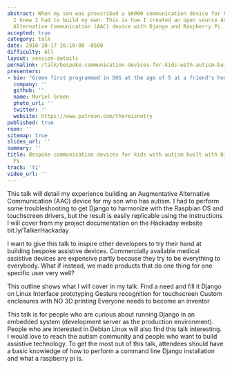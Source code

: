 ```yaml
---
abstract: When my son was prescribed a $6000 communication device for his speech therapy,
  I knew I had to build my own. This is how I created an open source Augmentative
  Alternative Communication (AAC) device with Django and Raspberry Pi.
accepted: true
category: talk
date: 2018-10-17 16:10:00 -0500
difficulty: All
layout: session-details
permalink: /talk/bespoke-communication-devices-for-kids-with-autism-built-with-django-and-raspberry-pi/
presenters:
- bio: "Green first programmed in DOS at the age of 5 at a friend's house on the east coast. Growing up in rural Kansas, Green did not have more opportunities to explore programming until college. After three years of Management Information Systems coursework, Green made the interesting decision to switch to a Film major. Many years later, when Green's middle son got diagnosed with autism and prescribed a $6000 communication device, Green started programming again; this time with a mission to build affordable assistive tech."
  company: ''
  github: ''
  name: Muriel Green
  photo_url: ''
  twitter: ''
  website: https://www.patreon.com/thereisnotry
published: true
room: ''
sitemap: true
slides_url: ''
summary: ''
title: Bespoke communication devices for kids with autism built with Django and Raspberry
  Pi
track: 't1'
video_url: ''
---
```


This talk will detail my experience building an Augmentative Alternative Communication (AAC) device for my son who has autism. I had to perform some troubleshooting to get Django to harmonize with the Raspbian OS and touchscreen drivers, but the result is easily replicable using the instructions I will cover from my project documentation on the Hackaday website bit.ly/TalkerHackaday

I want to give this talk to inspire other developers to try their hand at building bespoke assistive devices. Commercially available medical assistive devices are expensive partly because they try to be everything to everybody. What if instead, we made products that do one thing for one specific user very well?

This outline shows what I will cover in my talk:
Find a need and fill it
Django on Linux
Interface prototyping
Gesture recognition for touchscreen
Custom enclosures with NO 3D printing
Everyone needs to become an inventor

This talk is for people who are curious about running Django in an embedded system (development server as the production environment). People who are interested in Debian Linux will also find this talk interesting. I would love to reach the autism community and people who want to build assistive technology. To get the most out of this talk, attendees should have a basic knowledge of how to perform a command line Django installation and what a raspberry pi is.
